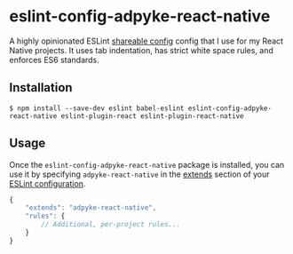 # eslint-config-adpyke-react-native
A highly opinionated ESLint [shareable config](https://eslint.org/docs/developer-guide/shareable-configs.html) config that I use for my React Native projects. It uses tab indentation, has strict white space rules, and enforces ES6 standards.

## Installation
`$ npm install --save-dev eslint babel-eslint eslint-config-adpyke-react-native eslint-plugin-react eslint-plugin-react-native`

## Usage
Once the `eslint-config-adpyke-react-native` package is installed, you can use it by specifying `adpyke-react-native` in the [extends](http://eslint.org/docs/user-guide/configuring#extending-configuration-files) section of your [ESLint configuration](http://eslint.org/docs/user-guide/configuring).

```javascript
{
	"extends": "adpyke-react-native",
	"rules": {
		// Additional, per-project rules...
	}
}
```

